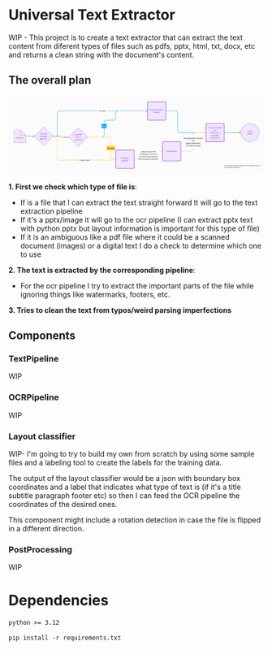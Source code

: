  # Universal Text Extractor

WIP - 
This project is to create a text extractor that can extract the text content from diferent types of files such as pdfs, pptx, html, txt, docx, etc and returns a clean string with the document's content.

## The overall plan 

<img src="/assets/pipelineOverview.png" alt="Pipeline overview"/>

**1. First we check which type of file is**:
   - If is a file that I can extract the text straight forward It will go to the text extraction pipeline
   - If it's a pptx/image it will go to the ocr pipeline (I can extract pptx text with python pptx but layout information is important for this type of file)
   - If it is an ambiguous like a pdf file where it could be a scanned document (images) or a digital text I do a check to determine which one to use
  
**2. The text is extracted by the corresponding pipeline**:
- For the ocr pipeline I try to extract the important parts of the file while ignoring things like watermarks, footers, etc.

**3. Tries to clean the text from typos/weird parsing imperfections**

## Components

### TextPipeline
WIP

### OCRPipeline
WIP

### Layout classifier
WIP- I'm going to try to build my own from scratch by using some sample files and a labeling tool to create the labels for the training data.

The output of the layout classifier would be a json with boundary box coordinates and a label that indicates what type of text is (if it's a title subtitle paragraph footer etc) so then I can feed the OCR pipeline the coordinates of the desired ones.

This component might include a rotation detection in case the file is flipped in a different direction.

### PostProcessing
WIP 

# Dependencies

```
python >= 3.12
```
```
pip install -r requirements.txt
```

